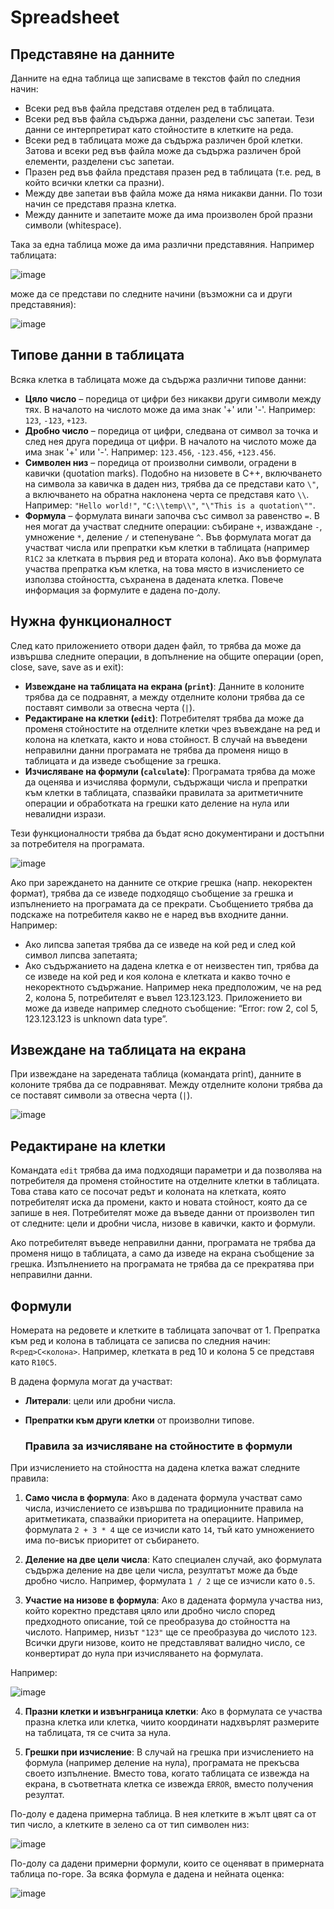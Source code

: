 # Spreadsheet


 ## Представяне на данните

Данните на една таблица ще записваме в текстов файл по следния начин:
- Всеки ред във файла представя отделен ред в таблицата.
- Всеки ред във файла съдържа данни, разделени със запетаи. Тези данни се интерпретират като стойностите в клетките на реда.
- Всеки ред в таблицата може да съдържа различен брой клетки. Затова и всеки ред във файла може да съдържа различен брой елементи, разделени със запетаи.
- Празен ред във файла представя празен ред в таблицата (т.е. ред, в който всички клетки са празни).
- Между две запетаи във файла може да няма никакви данни. По този начин се представя празна клетка.
- Между данните и запетаите може да има произволен брой празни символи (whitespace).

Така за една таблица може да има различни представяния. Например таблицата:


![image](https://github.com/monsicode/Spreadsheet/assets/96687353/2bf2c03d-5e8d-4cef-8049-45ff8f625ad2)

може да се представи по следните начини (възможни са и други представяния):

![image](https://github.com/monsicode/Spreadsheet/assets/96687353/837b9024-de92-483b-a642-4e078ddfc51e)


## Типове данни в таблицата

Всяка клетка в таблицата може да съдържа различни типове данни:
- **Цяло число** – поредица от цифри без никакви други символи между тях. В началото на числото може да има знак '+' или '-'. Например: `123`, `-123`, `+123`.
- **Дробно число** – поредица от цифри, следвана от символ за точка и след нея друга поредица от цифри. В началото на числото може да има знак '+' или '-'. Например: `123.456`, `-123.456`, `+123.456`.
- **Символен низ** – поредица от произволни символи, оградени в кавички (quotation marks). Подобно на низовете в C++, включването на символа за кавичка в даден низ, трябва да се представи като `\"`, а включването на обратна наклонена черта се представя като `\\`. Например: `"Hello world!"`, `"C:\\temp\\"`, `"\"This is a quotation\""`.
- **Формула** – формулата винаги започва със символ за равенство `=`. В нея могат да участват следните операции: събиране `+`, изваждане `-`, умножение `*`, деление `/` и степенуване `^`. Във формулата могат да участват числа или препратки към клетки в таблицата (например `R1C2` за клетката в първия ред и втората колона). Ако във формулата участва препратка към клетка, на това място в изчислението се използва стойността, съхранена в дадената клетка. Повече информация за формулите е дадена по-долу.

## Нужна функционалност

След като приложението отвори даден файл, то трябва да може да извършва следните операции, в допълнение на общите операции (open, close, save, save as и exit):
- **Извеждане на таблицата на екрана (`print`)**: Данните в колоните трябва да се подравнят, а между отделните колони трябва да се поставят символи за отвесна черта (`|`).
- **Редактиране на клетки (`edit`)**: Потребителят трябва да може да променя стойностите на отделните клетки чрез въвеждане на ред и колона на клетката, както и нова стойност. В случай на въведени неправилни данни програмата не трябва да променя нищо в таблицата и да изведе съобщение за грешка.
- **Изчисляване на формули (`calculate`)**: Програмата трябва да може да оценява и изчислява формули, съдържащи числа и препратки към клетки в таблицата, спазвайки правилата за аритметичните операции и обработката на грешки като деление на нула или невалидни изрази.

Тези функционалности трябва да бъдат ясно документирани и достъпни за потребителя на програмата.


![image](https://github.com/monsicode/Spreadsheet/assets/96687353/89795d8f-3219-4d42-b45b-83aeb0c88565)

Ако при зареждането на данните се открие грешка (напр. некоректен формат), трябва да се изведе подходящо съобщение за грешка и изпълнението на програмата да се прекрати. Съобщението трябва да подскаже на потребителя какво не е наред във входните данни. Например:
- Ако липсва запетая трябва да се изведе на кой ред и след кой символ липсва запетаята;
- Aко съдържанието на дадена клетка е от неизвестен тип, трябва да се изведе на кой ред и коя колона е клетката и какво точно е некоректното съдържание. Например нека предположим, че на ред 2, колона 5, потребителят е въвел 123.123.123. Приложението ви може да изведе например следното съобщение: “Error: row 2, col 5, 123.123.123 is unknown data type”. 



## Извеждане на таблицата на екрана

При извеждане на заредената таблица (командата print), данните в колоните трябва да се подравняват. Между отделните колони трябва да се поставят символи за отвесна черта (`|`).

![image](https://github.com/monsicode/Spreadsheet/assets/96687353/44bad259-094f-445a-bd72-5e62c134ddfb)


## Редактиране на клетки

Командата `edit` трябва да има подходящи параметри и да позволява на потребителя да променя стойностите на отделните клетки в таблицата. Това става като се посочат редът и колоната на клетката, която потребителят иска да промени, както и новата стойност, която да се запише в нея. Потребителят може да въведе данни от произволен тип от следните: цели и дробни числа, низове в кавички, както и формули.

Ако потребителят въведе неправилни данни, програмата не трябва да променя нищо в таблицата, а само да изведе на екрана съобщение за грешка. Изпълнението на програмата не трябва да се прекратява при неправилни данни.

## Формули

Номерата на редовете и клетките в таблицата започват от 1. Препратка към ред и колона в таблицата се записва по следния начин: `R<ред>C<колона>`. Например, клетката в ред 10 и колона 5 се представя като `R10C5`.

В дадена формула могат да участват:

- **Литерали**: цели или дробни числа.
- **Препратки към други клетки** от произволни типове.

  ### Правила за изчисляване на стойностите в формули

При изчислението на стойността на дадена клетка важат следните правила:

1. **Само числа в формула**: Ако в дадената формула участват само числа, изчислението се извършва по традиционните правила на аритметиката, спазвайки приоритета на операциите. Например, формулата `2 + 3 * 4` ще се изчисли като `14`, тъй като умножението има по-висък приоритет от събирането.

2. **Деление на две цели числа**: Като специален случай, ако формулата съдържа деление на две цели числа, резултатът може да бъде дробно число. Например, формулата `1 / 2` ще се изчисли като `0.5`.

3. **Участие на низове в формула**: Ако в дадената формула участва низ, който коректно представя цяло или дробно число според предходното описание, той се преобразува до стойността на числото. Например, низът `"123"` ще се преобразува до числото `123`. Всички други низове, които не представляват валидно число, се конвертират до нула при изчисляването на формулата.

Например:

![image](https://github.com/monsicode/Spreadsheet/assets/96687353/b99a4217-905a-4fb3-afe8-4fdb8f952471)

4. **Празни клетки и извънграница клетки**: Ако в формулата се участва празна клетка или клетка, чиито координати надхвърлят размерите на таблицата, тя се счита за нула.

5. **Грешки при изчисление**: В случай на грешка при изчислението на формула (например деление на нула), програмата не прекъсва своето изпълнение. Вместо това, когато таблицата се извежда на екрана, в съответната клетка се извежда `ERROR`, вместо получения резултат.


По-долу е дадена примерна таблица. В нея клетките в жълт цвят са от тип число, а клетките в зелено са от тип символен низ: 

![image](https://github.com/monsicode/Spreadsheet/assets/96687353/f5386688-3b13-4620-ab9d-0737525c278f)

По-долу са дадени примерни формули, които се оценяват в примерната таблица по-горе. За всяка формула е дадена и нейната оценка: 

![image](https://github.com/monsicode/Spreadsheet/assets/96687353/2d3bbca6-ac3b-4d49-8041-1b8b034dcee8)



